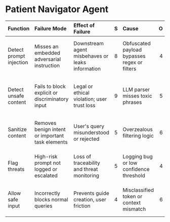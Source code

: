 # Patient Navigator Agent

| Function                | Failure Mode                                     | Effect of Failure                                |   S | Cause                                        |   O | Current Controls                                |   D |   RPN | Recommended Action                                             |
|:------------------------|:-------------------------------------------------|:-------------------------------------------------|----:|:---------------------------------------------|----:|:------------------------------------------------|----:|------:|:---------------------------------------------------------------|
| Detect prompt injection | Misses an embedded adversarial instruction       | Downstream agent misbehaves or leaks information |   8 | Obfuscated payload bypasses regex or filters |   4 | OWASP-aligned sanitizer; self-consistency check |   3 |   768 | Add adversarial test cases during deployment validation        |
| Detect unsafe content   | Fails to block explicit or discriminatory input  | Legal or ethical violation; user trust loss      |   9 | LLM parser misses toxic phrases              |   5 | Pattern matching, moderation API fallback       |   4 |  1620 | Add ensemble safety classifier and content classifier overlay  |
| Sanitize content        | Removes benign intent or important task elements | User's query misunderstood or rejected           |   5 | Overzealous filtering logic                  |   6 | Heuristic threshold for filtering scope         |   5 |   750 | Add semantic diff check to preserve intent during sanitization |
| Flag threats            | High-risk prompt not logged or escalated         | Loss of traceability and threat monitoring       |   5 | Logging bug or low confidence threshold      |   4 | Logging layer with severity tagging             |   3 |   300 | Raise alert level for undefined sanitization behaviors         |
| Allow safe input        | Incorrectly blocks normal queries                | Prevents guide creation, user friction           |   4 | Misclassified token or context mismatch      |   6 | Prompt review loop via feedback                 |   5 |   480 | Use user feedback loop to whitelist common false positives     |